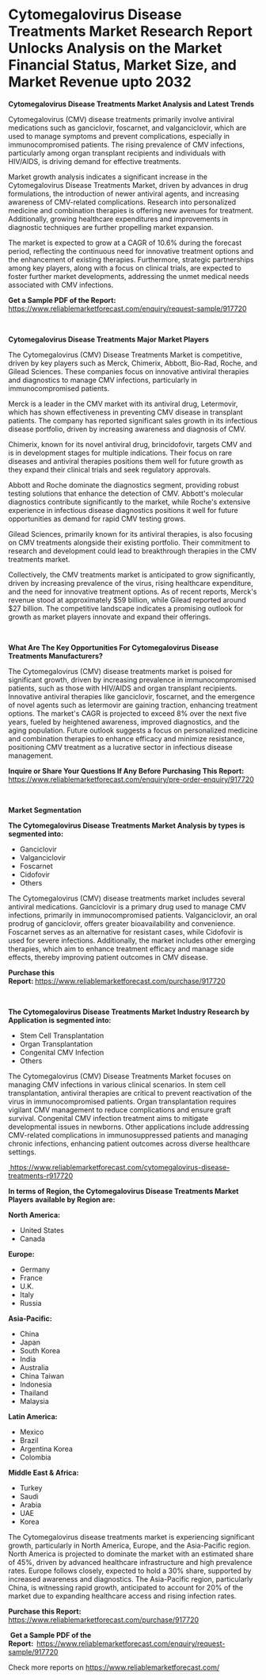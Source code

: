 <p><h1>Cytomegalovirus Disease Treatments Market Research Report Unlocks Analysis on the Market Financial Status, Market Size, and Market Revenue upto 2032</h1></p><p><strong>Cytomegalovirus Disease Treatments Market Analysis and Latest Trends</strong></p>
<p><p>Cytomegalovirus (CMV) disease treatments primarily involve antiviral medications such as ganciclovir, foscarnet, and valganciclovir, which are used to manage symptoms and prevent complications, especially in immunocompromised patients. The rising prevalence of CMV infections, particularly among organ transplant recipients and individuals with HIV/AIDS, is driving demand for effective treatments. </p><p>Market growth analysis indicates a significant increase in the Cytomegalovirus Disease Treatments Market, driven by advances in drug formulations, the introduction of newer antiviral agents, and increasing awareness of CMV-related complications. Research into personalized medicine and combination therapies is offering new avenues for treatment. Additionally, growing healthcare expenditures and improvements in diagnostic techniques are further propelling market expansion.</p><p>The market is expected to grow at a CAGR of 10.6% during the forecast period, reflecting the continuous need for innovative treatment options and the enhancement of existing therapies. Furthermore, strategic partnerships among key players, along with a focus on clinical trials, are expected to foster further market developments, addressing the unmet medical needs associated with CMV infections.</p></p>
<p><strong>Get a Sample PDF of the Report:&nbsp;</strong> <a href="https://www.reliablemarketforecast.com/enquiry/request-sample/917720?utm_campaign=2732&utm_medium=2&utm_source=Github&utm_content=ia&utm_term=07032025&utm_id=cytomegalovirus-disease-treatments">https://www.reliablemarketforecast.com/enquiry/request-sample/917720</a></p>
<p>&nbsp;</p>
<p><strong>Cytomegalovirus Disease Treatments Major Market Players</strong></p>
<p><p>The Cytomegalovirus (CMV) Disease Treatments Market is competitive, driven by key players such as Merck, Chimerix, Abbott, Bio-Rad, Roche, and Gilead Sciences. These companies focus on innovative antiviral therapies and diagnostics to manage CMV infections, particularly in immunocompromised patients.</p><p>Merck is a leader in the CMV market with its antiviral drug, Letermovir, which has shown effectiveness in preventing CMV disease in transplant patients. The company has reported significant sales growth in its infectious disease portfolio, driven by increasing awareness and diagnosis of CMV.</p><p>Chimerix, known for its novel antiviral drug, brincidofovir, targets CMV and is in development stages for multiple indications. Their focus on rare diseases and antiviral therapies positions them well for future growth as they expand their clinical trials and seek regulatory approvals.</p><p>Abbott and Roche dominate the diagnostics segment, providing robust testing solutions that enhance the detection of CMV. Abbott's molecular diagnostics contribute significantly to the market, while Roche's extensive experience in infectious disease diagnostics positions it well for future opportunities as demand for rapid CMV testing grows.</p><p>Gilead Sciences, primarily known for its antiviral therapies, is also focusing on CMV treatments alongside their existing portfolio. Their commitment to research and development could lead to breakthrough therapies in the CMV treatments market.</p><p>Collectively, the CMV treatments market is anticipated to grow significantly, driven by increasing prevalence of the virus, rising healthcare expenditure, and the need for innovative treatment options. As of recent reports, Merck's revenue stood at approximately $59 billion, while Gilead reported around $27 billion. The competitive landscape indicates a promising outlook for growth as market players innovate and expand their offerings.</p></p>
<p>&nbsp;</p>
<p><strong>What Are The Key Opportunities For Cytomegalovirus Disease Treatments Manufacturers?</strong></p>
<p><p>The Cytomegalovirus (CMV) disease treatments market is poised for significant growth, driven by increasing prevalence in immunocompromised patients, such as those with HIV/AIDS and organ transplant recipients. Innovative antiviral therapies like ganciclovir, foscarnet, and the emergence of novel agents such as letermovir are gaining traction, enhancing treatment options. The market's CAGR is projected to exceed 8% over the next five years, fueled by heightened awareness, improved diagnostics, and the aging population. Future outlook suggests a focus on personalized medicine and combination therapies to enhance efficacy and minimize resistance, positioning CMV treatment as a lucrative sector in infectious disease management.</p></p>
<p><strong>Inquire or Share Your Questions If Any Before Purchasing This Report:</strong> <a href="https://www.reliablemarketforecast.com/enquiry/pre-order-enquiry/917720?utm_campaign=2732&utm_medium=2&utm_source=Github&utm_content=ia&utm_term=07032025&utm_id=cytomegalovirus-disease-treatments">https://www.reliablemarketforecast.com/enquiry/pre-order-enquiry/917720</a></p>
<p>&nbsp;</p>
<p><strong>Market Segmentation</strong></p>
<p><strong>The Cytomegalovirus Disease Treatments Market Analysis by types is segmented into:</strong></p>
<p><ul><li>Ganciclovir</li><li>Valganciclovir</li><li>Foscarnet</li><li>Cidofovir</li><li>Others</li></ul></p>
<p><p>The Cytomegalovirus (CMV) disease treatments market includes several antiviral medications. Ganciclovir is a primary drug used to manage CMV infections, primarily in immunocompromised patients. Valganciclovir, an oral prodrug of ganciclovir, offers greater bioavailability and convenience. Foscarnet serves as an alternative for resistant cases, while Cidofovir is used for severe infections. Additionally, the market includes other emerging therapies, which aim to enhance treatment efficacy and manage side effects, thereby improving patient outcomes in CMV disease.</p></p>
<p><strong>Purchase this Report:&nbsp;</strong><a href="https://www.reliablemarketforecast.com/purchase/917720?utm_campaign=2732&utm_medium=2&utm_source=Github&utm_content=ia&utm_term=07032025&utm_id=cytomegalovirus-disease-treatments">https://www.reliablemarketforecast.com/purchase/917720</a></p>
<p>&nbsp;</p>
<p><strong>The Cytomegalovirus Disease Treatments Market Industry Research by Application is segmented into:</strong></p>
<p><ul><li>Stem Cell Transplantation</li><li>Organ Transplantation</li><li>Congenital CMV Infection</li><li>Others</li></ul></p>
<p><p>The Cytomegalovirus (CMV) Disease Treatments Market focuses on managing CMV infections in various clinical scenarios. In stem cell transplantation, antiviral therapies are critical to prevent reactivation of the virus in immunocompromised patients. Organ transplantation requires vigilant CMV management to reduce complications and ensure graft survival. Congenital CMV infection treatment aims to mitigate developmental issues in newborns. Other applications include addressing CMV-related complications in immunosuppressed patients and managing chronic infections, enhancing patient outcomes across diverse healthcare settings.</p></p>
<p><a href="https://www.reliablemarketforecast.com/cytomegalovirus-disease-treatments-r917720?utm_campaign=2732&utm_medium=2&utm_source=Github&utm_content=ia&utm_term=07032025&utm_id=cytomegalovirus-disease-treatments">&nbsp;https://www.reliablemarketforecast.com/cytomegalovirus-disease-treatments-r917720</a></p>
<p><strong>In terms of Region, the Cytomegalovirus Disease Treatments Market Players available by Region are:</strong></p>
<p>
    <p> <strong> North America: </strong>
        <ul>
            <li>United States</li>
            <li>Canada</li>
        </ul>
        </p> 
    <p> <strong> Europe: </strong>
        <ul>
            <li>Germany</li>
            <li>France</li>
            <li>U.K.</li>
            <li>Italy</li>
            <li>Russia</li>
        </ul>
        </p> 
    <p> <strong> Asia-Pacific: </strong>
        <ul>
            <li>China</li>
            <li>Japan</li>
            <li>South Korea</li>
            <li>India</li>
            <li>Australia</li>
            <li>China Taiwan</li>
            <li>Indonesia</li>
            <li>Thailand</li>
            <li>Malaysia</li>
        </ul>
        </p> 
    <p> <strong> Latin America: </strong>
        <ul>
            <li>Mexico</li>
            <li>Brazil</li>
            <li>Argentina Korea</li>
            <li>Colombia</li>
        </ul>
        </p> 
    <p> <strong> Middle East & Africa: </strong>
        <ul>
            <li>Turkey</li>
            <li>Saudi</li>
            <li>Arabia</li>
            <li>UAE</li>
            <li>Korea</li>
        </ul>
    </p>
    </p>
<p><p>The Cytomegalovirus disease treatments market is experiencing significant growth, particularly in North America, Europe, and the Asia-Pacific region. North America is projected to dominate the market with an estimated share of 45%, driven by advanced healthcare infrastructure and high prevalence rates. Europe follows closely, expected to hold a 30% share, supported by increased awareness and diagnostics. The Asia-Pacific region, particularly China, is witnessing rapid growth, anticipated to account for 20% of the market due to expanding healthcare access and rising infection rates.</p></p>
<p><strong>Purchase this Report: </strong><a href="https://www.reliablemarketforecast.com/purchase/917720?utm_campaign=2732&utm_medium=2&utm_source=Github&utm_content=ia&utm_term=07032025&utm_id=cytomegalovirus-disease-treatments">https://www.reliablemarketforecast.com/purchase/917720</a></p>
<p>&nbsp;<strong>Get a Sample PDF of the Report:&nbsp;&nbsp;</strong><a href="https://www.reliablemarketforecast.com/enquiry/request-sample/917720?utm_campaign=2732&utm_medium=2&utm_source=Github&utm_content=ia&utm_term=07032025&utm_id=cytomegalovirus-disease-treatments">https://www.reliablemarketforecast.com/enquiry/request-sample/917720</a></p>
<p><strong></strong></p>
<p>Check more reports on <a href="https://www.reliablemarketforecast.com/?utm_campaign=2732&utm_medium=2&utm_source=Github&utm_content=ia&utm_term=07032025&utm_id=cytomegalovirus-disease-treatments">https://www.reliablemarketforecast.com/</a></p>